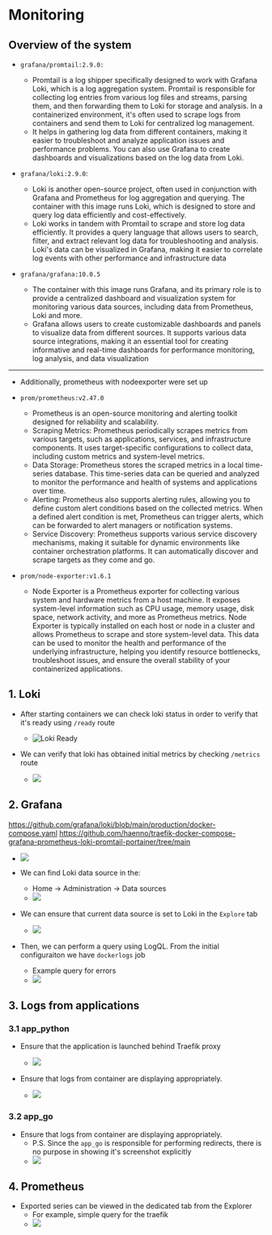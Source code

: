 # Monitoring


## Overview of the system

- `grafana/promtail:2.9.0:` 
    - Promtail is a log shipper specifically designed to work with Grafana Loki, which is a log aggregation system. Promtail is responsible for collecting log entries from various log files and streams, parsing them, and then forwarding them to Loki for storage and analysis. In a containerized environment, it's often used to scrape logs from containers and send them to Loki for centralized log management. 
    - It helps in gathering log data from different containers, making it easier to troubleshoot and analyze application issues and performance problems. You can also use Grafana to create dashboards and visualizations based on the log data from Loki.

- `grafana/loki:2.9.0`:
    - Loki is another open-source project, often used in conjunction with Grafana and Prometheus for log aggregation and querying. The container with this image runs Loki, which is designed to store and query log data efficiently and cost-effectively.
    - Loki works in tandem with Promtail to scrape and store log data efficiently. It provides a query language that allows users to search, filter, and extract relevant log data for troubleshooting and analysis. Loki's data can be visualized in Grafana, making it easier to correlate log events with other performance and infrastructure data

- `grafana/grafana:10.0.5`
    - The container with this image runs Grafana, and its primary role is to provide a centralized dashboard and visualization system for monitoring various data sources, including data from Prometheus, Loki and more.
    - Grafana allows users to create customizable dashboards and panels to visualize data from different sources. It supports various data source integrations, making it an essential tool for creating informative and real-time dashboards for performance monitoring, log analysis, and data visualization


---

- Additionally, prometheus with nodeexporter were set up

- `prom/prometheus:v2.47.0`
    - Prometheus is an open-source monitoring and alerting toolkit designed for reliability and scalability.
    - Scraping Metrics: Prometheus periodically scrapes metrics from various targets, such as applications, services, and infrastructure components. It uses target-specific configurations to collect data, including custom metrics and system-level metrics.
    - Data Storage: Prometheus stores the scraped metrics in a local time-series database. This time-series data can be queried and analyzed to monitor the performance and health of systems and applications over time.
    - Alerting: Prometheus also supports alerting rules, allowing you to define custom alert conditions based on the collected metrics. When a defined alert condition is met, Prometheus can trigger alerts, which can be forwarded to alert managers or notification systems.
    - Service Discovery: Prometheus supports various service discovery mechanisms, making it suitable for dynamic environments like container orchestration platforms. It can automatically discover and scrape targets as they come and go.

- `prom/node-exporter:v1.6.1`
    - Node Exporter is a Prometheus exporter for collecting various system and hardware metrics from a host machine. It exposes system-level information such as CPU usage, memory usage, disk space, network activity, and more as Prometheus metrics.
    Node Exporter is typically installed on each host or node in a cluster and allows Prometheus to scrape and store system-level data. This data can be used to monitor the health and performance of the underlying infrastructure, helping you identify resource bottlenecks, troubleshoot issues, and ensure the overall stability of your containerized applications.


## 1. Loki

- After starting containers we can check loki status in order to verify that it's ready
using `/ready` route 
    - ![Loki Ready](/assets/screenshots/loki_ready.png)


- We can verify that loki has obtained initial metrics by checking `/metrics` route
    - ![](/assets/screenshots/2023-10-17-22-11-30.png)

## 2. Grafana



https://github.com/grafana/loki/blob/main/production/docker-compose.yaml
https://github.com/haenno/traefik-docker-compose-grafana-prometheus-loki-promtail-portainer/tree/main   



- ![](/assets/screenshots/2023-10-17-22-13-07.png)

- We can find Loki data source in the:
    - Home -> Administration -> Data sources
    - ![](/assets/screenshots/2023-10-17-22-15-40.png)

- We can ensure that current data source is set to Loki in the `Explore` tab
    - ![](/assets/screenshots/2023-10-17-22-16-36.png)
    
- Then, we can perform a query using LogQL. From the initial configuraiton we have `dockerlogs` job
    - Example query for errors
    - ![](/assets/screenshots/2023-10-17-22-23-44.png)


## 3. Logs from applications


### 3.1 app_python

- Ensure that the application is launched behind Traefik proxy
    - ![](/assets/screenshots/2023-10-17-22-52-31.png)

- Ensure that logs from container are displaying appropriately.
    - ![](/assets/screenshots/2023-10-17-23-26-51.png)

### 3.2 app_go

- Ensure that logs from container are displaying appropriately.
    - P.S. Since the `app_go` is responsible for performing redirects, 
    there is no purpose in showing it's screenshot explicitly
    - ![](/assets/screenshots/2023-10-18-01-19-50.png)

## 4. Prometheus


- Exported series can be viewed in the dedicated tab from the Explorer
    - For example, simple query for the traefik 
    - ![](/assets/screenshots/2023-10-17-23-34-45.png)

